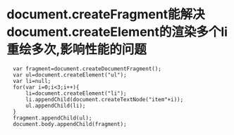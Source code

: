   # document.createFragment能解决document.createElement的渲染多个li重绘多次,影响性能的问题


  ```
	var fragment=document.createDocumentFragment();
	var ul=document.createElement("ul");
	var li=null;
	for(var i=0;i<3;i++){
	    li=document.createElement("li");
	    li.appendChild(document.createTextNode("item"+i));
	    ul.appendChild(li);
	}
	fragment.appendChild(ul);
	document.body.appendChild(fragment);

  ```
